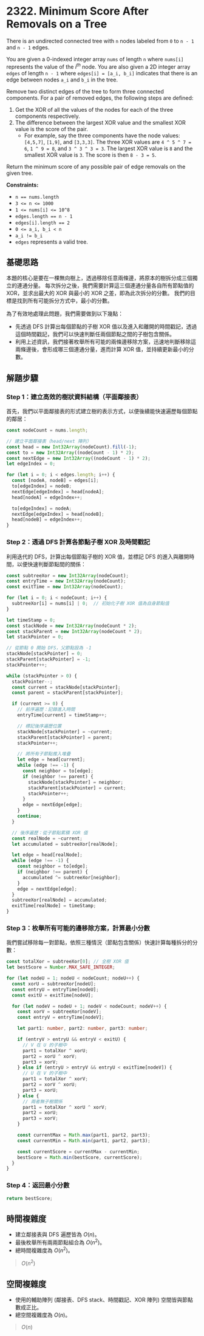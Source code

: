 # 2322. Minimum Score After Removals on a Tree

There is an undirected connected tree with `n` nodes labeled from `0` to `n - 1` and `n - 1` edges.

You are given a 0-indexed integer array `nums` of length `n` where `nums[i]` represents the value of the $i^{th}$ node. 
You are also given a 2D integer array `edges` of length `n - 1` where `edges[i] = [a_i, b_i]` indicates that there is an edge between nodes `a_i` and `b_i` in the tree.

Remove two distinct edges of the tree to form three connected components. For a pair of removed edges, the following steps are defined:

1. Get the XOR of all the values of the nodes for each of the three components respectively.
2. The difference between the largest XOR value and the smallest XOR value is the score of the pair.
   - For example, say the three components have the node values: `[4,5,7]`, `[1,9]`, and `[3,3,3]`. 
     The three XOR values are `4 ^ 5 ^ 7 = 6`, `1 ^ 9 = 8`, and `3 ^ 3 ^ 3 = 3`. 
     The largest XOR value is `8` and the smallest XOR value is `3`. 
     The score is then `8 - 3 = 5`.

Return the minimum score of any possible pair of edge removals on the given tree.

**Constraints:**

- `n == nums.length`
- `3 <= n <= 1000`
- `1 <= nums[i] <= 10^8`
- `edges.length == n - 1`
- `edges[i].length == 2`
- `0 <= a_i, b_i < n`
- `a_i != b_i`
- `edges` represents a valid tree.

## 基礎思路

本題的核心是要在一棵無向樹上，透過移除任意兩條邊，將原本的樹拆分成三個獨立的連通分量。
每次拆分之後，我們需要計算這三個連通分量各自所有節點值的 XOR，並求出最大的 XOR 與最小的 XOR 之差，即為此次拆分的分數。
我們的目標是找到所有可能拆分方式中，最小的分數。

為了有效地處理此問題，我們需要做到以下幾點：

- 先透過 DFS 計算出每個節點的子樹 XOR 值以及進入和離開的時間戳記，透過這個時間戳記，我們可以快速判斷任兩個節點之間的子樹包含關係。
- 利用上述資訊，我們接著枚舉所有可能的兩條邊移除方案，迅速地判斷移除這兩條邊後，會形成哪三個連通分量，進而計算 XOR 值，並持續更新最小的分數。

## 解題步驟

### Step 1：建立高效的樹狀資料結構（平面鄰接表）

首先，我們以平面鄰接表的形式建立樹的表示方式，以便後續能快速遍歷每個節點的鄰居：

```typescript
const nodeCount = nums.length;

// 建立平面鄰接表（head/next 陣列）
const head = new Int32Array(nodeCount).fill(-1);
const to = new Int32Array((nodeCount - 1) * 2);
const nextEdge = new Int32Array((nodeCount - 1) * 2);
let edgeIndex = 0;

for (let i = 0; i < edges.length; i++) {
  const [nodeA, nodeB] = edges[i];
  to[edgeIndex] = nodeB;
  nextEdge[edgeIndex] = head[nodeA];
  head[nodeA] = edgeIndex++;

  to[edgeIndex] = nodeA;
  nextEdge[edgeIndex] = head[nodeB];
  head[nodeB] = edgeIndex++;
}
```

### Step 2：透過 DFS 計算各節點子樹 XOR 及時間戳記

利用迭代的 DFS，計算出每個節點子樹的 XOR 值，並標記 DFS 的進入與離開時間，以便快速判斷節點間的關係：

```typescript
const subtreeXor = new Int32Array(nodeCount);
const entryTime = new Int32Array(nodeCount);
const exitTime = new Int32Array(nodeCount);

for (let i = 0; i < nodeCount; i++) {
  subtreeXor[i] = nums[i] | 0;  // 初始化子樹 XOR 值為自身節點值
}

let timeStamp = 0;
const stackNode = new Int32Array(nodeCount * 2);
const stackParent = new Int32Array(nodeCount * 2);
let stackPointer = 0;

// 從節點 0 開始 DFS，父節點設為 -1
stackNode[stackPointer] = 0;
stackParent[stackPointer] = -1;
stackPointer++;

while (stackPointer > 0) {
  stackPointer--;
  const current = stackNode[stackPointer];
  const parent = stackParent[stackPointer];

  if (current >= 0) {
    // 前序遍歷：記錄進入時間
    entryTime[current] = timeStamp++;

    // 標記後序遍歷位置
    stackNode[stackPointer] = ~current;
    stackParent[stackPointer] = parent;
    stackPointer++;

    // 將所有子節點推入堆疊
    let edge = head[current];
    while (edge !== -1) {
      const neighbor = to[edge];
      if (neighbor !== parent) {
        stackNode[stackPointer] = neighbor;
        stackParent[stackPointer] = current;
        stackPointer++;
      }
      edge = nextEdge[edge];
    }
    continue;
  }

  // 後序遍歷：從子節點累積 XOR 值
  const realNode = ~current;
  let accumulated = subtreeXor[realNode];

  let edge = head[realNode];
  while (edge !== -1) {
    const neighbor = to[edge];
    if (neighbor !== parent) {
      accumulated ^= subtreeXor[neighbor];
    }
    edge = nextEdge[edge];
  }
  subtreeXor[realNode] = accumulated;
  exitTime[realNode] = timeStamp;
}
```

### Step 3：枚舉所有可能的邊移除方案，計算最小分數

我們嘗試移除每一對節點，依照三種情況（節點包含關係）快速計算每種拆分的分數：

```typescript
const totalXor = subtreeXor[0]; // 全樹 XOR 值
let bestScore = Number.MAX_SAFE_INTEGER;

for (let nodeU = 1; nodeU < nodeCount; nodeU++) {
  const xorU = subtreeXor[nodeU];
  const entryU = entryTime[nodeU];
  const exitU = exitTime[nodeU];

  for (let nodeV = nodeU + 1; nodeV < nodeCount; nodeV++) {
    const xorV = subtreeXor[nodeV];
    const entryV = entryTime[nodeV];

    let part1: number, part2: number, part3: number;

    if (entryV > entryU && entryV < exitU) {
      // V 在 U 的子樹中
      part1 = totalXor ^ xorU;
      part2 = xorU ^ xorV;
      part3 = xorV;
    } else if (entryU > entryV && entryU < exitTime[nodeV]) {
      // U 在 V 的子樹中
      part1 = totalXor ^ xorV;
      part2 = xorV ^ xorU;
      part3 = xorU;
    } else {
      // 兩者無子樹關係
      part1 = totalXor ^ xorU ^ xorV;
      part2 = xorU;
      part3 = xorV;
    }

    const currentMax = Math.max(part1, part2, part3);
    const currentMin = Math.min(part1, part2, part3);

    const currentScore = currentMax - currentMin;
    bestScore = Math.min(bestScore, currentScore);
  }
}
```

### Step 4：返回最小分數

```typescript
return bestScore;
```

## 時間複雜度

- 建立鄰接表與 DFS 遍歷皆為 $O(n)$。
- 最後枚舉所有兩兩節點組合為 $O(n^2)$。
- 總時間複雜度為 $O(n^2)$。

> $O(n^2)$

## 空間複雜度

- 使用的輔助陣列 (鄰接表、DFS stack、時間戳記、XOR 陣列) 空間皆與節點數成正比。
- 總空間複雜度為 $O(n)$。

> $O(n)$
